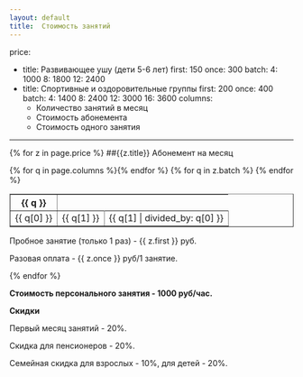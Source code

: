 ```yaml
---
layout: default
title:  Стоимость занятий
---
```


price:
- title: Развивающее ушу (дети 5-6 лет)
  first: 150
  once:  300
  batch:
    4:  1000
    8:  1800
    12: 2400
- title: Спортивные и оздоровительные группы
  first: 200
  once:  400
  batch:
    4:  1400
    8:  2400
    12: 3000
    16: 3600
columns:
  - Количество занятий в месяц
  - Стоимость абонемента
  - Стоимость одного занятия
---
{% for z in page.price %}
##{{z.title}}
Абонемент на месяц

<table border>
  <tr>
    {% for q in page.columns %}<th>{{ q }}</th>{% endfor %}
  </tr>
  {% for q in z.batch %}
  <tr align='right'>
    <td>{{ q[0] }}</td>
    <td>{{ q[1] }}</td>
    <td>{{ q[1] | divided_by: q[0] }}</td>
  </tr>
  {% endfor %}
</table>

Пробное занятие (только 1 раз) - {{ z.first }} руб.

Разовая оплата - {{ z.once }} руб/1 занятие.

{% endfor %}

**Стоимость персонального занятия - 1000 руб/час.**

**Скидки**

Первый месяц занятий - 20%.

Скидка для пенсионеров - 20%.

Семейная скидка для взрослых - 10%, для детей - 20%.
